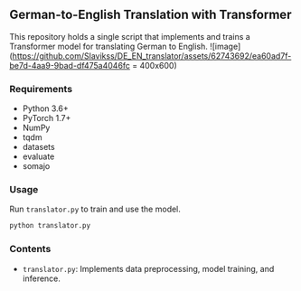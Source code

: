 ## German-to-English Translation with Transformer

This repository holds a single script that implements and trains a Transformer model for translating German to English.
![image](https://github.com/Slavikss/DE_EN_translator/assets/62743692/ea60ad7f-be7d-4aa9-9bad-df475a4046fc = 400x600)
### Requirements

- Python 3.6+
- PyTorch 1.7+
- NumPy
- tqdm
- datasets
- evaluate
- somajo

### Usage

Run `translator.py` to train and use the model.

```bash
python translator.py
```

### Contents

- `translator.py`: Implements data preprocessing, model training, and inference.
